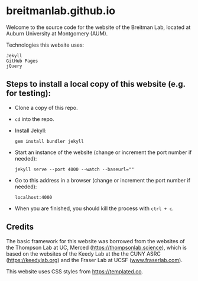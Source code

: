 # breitmanlab.github.io

Welcome to the source code for the website of the Breitman Lab, located at Auburn University at Montgomery (AUM). 

Technologies this website uses:  

```
Jekyll
GitHub Pages
jQuery
```

## Steps to install a local copy of this website (e.g. for testing):

* Clone a copy of this repo.

* `cd` into the repo.

* Install Jekyll:

    `gem install bundler jekyll`

* Start an instance of the website (change or increment the port number if needed):

    `jekyll serve --port 4000 --watch --baseurl=""`

* Go to this address in a browser (change or increment the port number if needed):

    `localhost:4000`

* When you are finished, you should kill the process with `ctrl + c`.

## Credits

The basic framework for this website was borrowed from the websites of the Thompson Lab at UC, Merced (https://thompsonlab.science), which is based on the websites of the Keedy Lab at the the CUNY ASRC (https://keedylab.org) and the Fraser Lab at UCSF (www.fraserlab.com).

This website uses CSS styles from https://templated.co.
